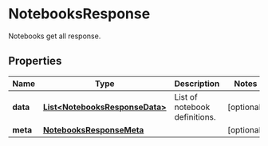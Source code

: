 # NotebooksResponse

Notebooks get all response.

## Properties

| Name     | Type                                                              | Description                   | Notes      |
| -------- | ----------------------------------------------------------------- | ----------------------------- | ---------- |
| **data** | [**List&lt;NotebooksResponseData&gt;**](NotebooksResponseData.md) | List of notebook definitions. | [optional] |
| **meta** | [**NotebooksResponseMeta**](NotebooksResponseMeta.md)             |                               | [optional] |
